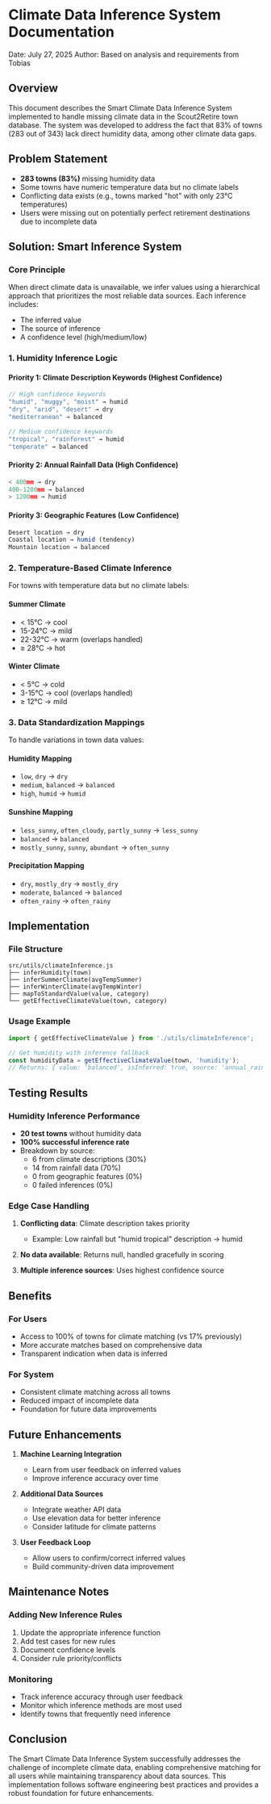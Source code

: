 # Climate Data Inference System Documentation
Date: July 27, 2025
Author: Based on analysis and requirements from Tobias

## Overview
This document describes the Smart Climate Data Inference System implemented to handle missing climate data in the Scout2Retire town database. The system was developed to address the fact that 83% of towns (283 out of 343) lack direct humidity data, among other climate data gaps.

## Problem Statement
- **283 towns (83%)** missing humidity data
- Some towns have numeric temperature data but no climate labels
- Conflicting data exists (e.g., towns marked "hot" with only 23°C temperatures)
- Users were missing out on potentially perfect retirement destinations due to incomplete data

## Solution: Smart Inference System

### Core Principle
When direct climate data is unavailable, we infer values using a hierarchical approach that prioritizes the most reliable data sources. Each inference includes:
- The inferred value
- The source of inference
- A confidence level (high/medium/low)

### 1. Humidity Inference Logic

#### Priority 1: Climate Description Keywords (Highest Confidence)
```javascript
// High confidence keywords
"humid", "muggy", "moist" → humid
"dry", "arid", "desert" → dry
"mediterranean" → balanced

// Medium confidence keywords
"tropical", "rainforest" → humid
"temperate" → balanced
```

#### Priority 2: Annual Rainfall Data (High Confidence)
```javascript
< 400mm → dry
400-1200mm → balanced
> 1200mm → humid
```

#### Priority 3: Geographic Features (Low Confidence)
```javascript
Desert location → dry
Coastal location → humid (tendency)
Mountain location → balanced
```

### 2. Temperature-Based Climate Inference

For towns with temperature data but no climate labels:

#### Summer Climate
- < 15°C → cool
- 15-24°C → mild
- 22-32°C → warm (overlaps handled)
- ≥ 28°C → hot

#### Winter Climate
- < 5°C → cold
- 3-15°C → cool (overlaps handled)
- ≥ 12°C → mild

### 3. Data Standardization Mappings

To handle variations in town data values:

#### Humidity Mapping
- `low`, `dry` → `dry`
- `medium`, `balanced` → `balanced`
- `high`, `humid` → `humid`

#### Sunshine Mapping
- `less_sunny`, `often_cloudy`, `partly_sunny` → `less_sunny`
- `balanced` → `balanced`
- `mostly_sunny`, `sunny`, `abundant` → `often_sunny`

#### Precipitation Mapping
- `dry`, `mostly_dry` → `mostly_dry`
- `moderate`, `balanced` → `balanced`
- `often_rainy` → `often_rainy`

## Implementation

### File Structure
```
src/utils/climateInference.js
├── inferHumidity(town)
├── inferSummerClimate(avgTempSummer)
├── inferWinterClimate(avgTempWinter)
├── mapToStandardValue(value, category)
└── getEffectiveClimateValue(town, category)
```

### Usage Example
```javascript
import { getEffectiveClimateValue } from './utils/climateInference';

// Get humidity with inference fallback
const humidityData = getEffectiveClimateValue(town, 'humidity');
// Returns: { value: 'balanced', isInferred: true, source: 'annual_rainfall' }
```

## Testing Results

### Humidity Inference Performance
- **20 test towns** without humidity data
- **100% successful inference rate**
- Breakdown by source:
  - 6 from climate descriptions (30%)
  - 14 from rainfall data (70%)
  - 0 from geographic features (0%)
  - 0 failed inferences (0%)

### Edge Case Handling
1. **Conflicting data**: Climate description takes priority
   - Example: Low rainfall but "humid tropical" description → humid

2. **No data available**: Returns null, handled gracefully in scoring

3. **Multiple inference sources**: Uses highest confidence source

## Benefits

### For Users
- Access to 100% of towns for climate matching (vs 17% previously)
- More accurate matches based on comprehensive data
- Transparent indication when data is inferred

### For System
- Consistent climate matching across all towns
- Reduced impact of incomplete data
- Foundation for future data improvements

## Future Enhancements

1. **Machine Learning Integration**
   - Learn from user feedback on inferred values
   - Improve inference accuracy over time

2. **Additional Data Sources**
   - Integrate weather API data
   - Use elevation data for better inference
   - Consider latitude for climate patterns

3. **User Feedback Loop**
   - Allow users to confirm/correct inferred values
   - Build community-driven data improvement

## Maintenance Notes

### Adding New Inference Rules
1. Update the appropriate inference function
2. Add test cases for new rules
3. Document confidence levels
4. Consider rule priority/conflicts

### Monitoring
- Track inference accuracy through user feedback
- Monitor which inference methods are most used
- Identify towns that frequently need inference

## Conclusion
The Smart Climate Data Inference System successfully addresses the challenge of incomplete climate data, enabling comprehensive matching for all users while maintaining transparency about data sources. This implementation follows software engineering best practices and provides a robust foundation for future enhancements.
